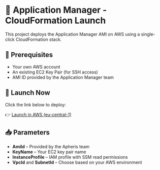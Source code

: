 # 🚀 Application Manager - CloudFormation Launch

This project deploys the Application Manager AMI on AWS using a single-click CloudFormation stack.

## 🔧 Prerequisites

- Your own AWS account
- An existing EC2 Key Pair (for SSH access)
- AMI ID provided by the Application Manager team

## 🚀 Launch Now

Click the link below to deploy:

👉 [Launch in AWS (eu-central-1)](https://console.aws.amazon.com/cloudformation/home#/stacks/create/review?templateURL=https://raw.githubusercontent.com/nina-apheris/application-manager-deploy/main/application-manager.yaml&stackName=application-manager&param_AmiId=ami-0417292ed08db20bc
)

## 📥 Parameters

- **AmiId** – Provided by the Apheris team
- **KeyName** – Your EC2 key pair name
- **InstanceProfile** – IAM profile with SSM read permissions
- **VpcId** and **SubnetId** – Choose based on your AWS environment
